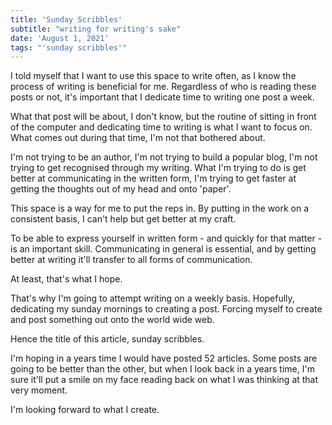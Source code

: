 ```yaml
---
title: 'Sunday Scribbles'
subtitle: "writing for writing's sake"
date: 'August 1, 2021'
tags: "'sunday scribbles'"
---
```


I told myself that I want to use this space to write often, as I know the process of writing is beneficial for me. Regardless of who is reading these posts or not, it's important that I dedicate time to writing one post a week.

What that post will be about, I don't know, but the routine of sitting in front of the computer and dedicating time to writing is what I want to focus on. What comes out during that time, I'm not that bothered about.

I'm not trying to be an author, I'm not trying to build a popular blog, I'm not trying to get recognised through my writing. What I'm trying to do is get better at communicating in the written form, I'm trying to get faster at getting the thoughts out of my head and onto 'paper'.

This space is a way for me to put the reps in. By putting in the work on a consistent basis, I can't help but get better at my craft.

To be able to express yourself in written form - and quickly for that matter - is an important skill. Communicating in general is essential, and by getting better at writing it'll transfer to all forms of communication.

At least, that's what I hope.

That's why I'm going to attempt writing on a weekly basis. Hopefully, dedicating my sunday mornings to creating a post. Forcing myself to create and post something out onto the world wide web.

Hence the title of this article, sunday scribbles.

I'm hoping in a years time I would have posted 52 articles. Some posts are going to be better than the other, but when I look back in a years time, I'm sure it'll put a smile on my face reading back on what I was thinking at that very moment.

I'm looking forward to what I create.
